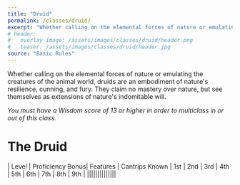 ```yaml
---
title: "Druid"
permalink: /classes/druid/
excerpt: "Whether calling on the elemental forces of nature or emulating the creatures of the animal world, druids are an embodiment of nature's resilience, cunning, and fury."
# header:
#   overlay_image: /assets/images/classes/druid/header.png
#   teaser: /assets/images/classes/druid/header.jpg
source: "Basic Rules"
---
```

Whether calling on the elemental forces of nature or emulating the creatures of the animal world, druids are an embodiment of nature's resilience, cunning, and fury. They claim no mastery over nature, but see themselves as extensions of nature's indomitable will.

*You must have a Wisdom score of 13 or higher in order to multiclass in or out of this class.*

# The Druid 

| Level | Proficiency Bonus| Features | Cantrips Known | 1st | 2nd | 3rd | 4th | 5th | 6th | 7th | 8th | 9th |
||||||||||||||